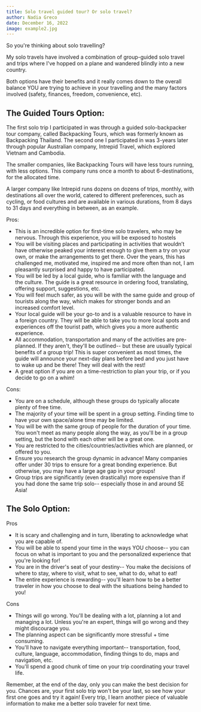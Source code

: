 ```yaml
---
title: Solo travel guided tour? Or solo travel?
author: Nadia Greco
date: December 16, 2022
image: example2.jpg
---
```


So you're thinking about solo travelling?

My solo travels have involved a combination of group-guided solo travel and trips where I've hopped on a plane and wandered blindly into a new country.

Both options have their benefits and it really comes down to the overall balance YOU are trying to achieve in your travelling and the many factors involved (safety, finances, freedom, convenience, etc).

## The Guided Tours Option:

The first solo trip I participated in was through a guided solo-backpacker tour company, called Backpacking Tours, which was formerly known as Backpacking Thailand. The second one I participated in was 3-years later through popular Australian company, Intrepid Travel, which explored Vietnam and Cambodia.

The smaller companies, like Backpacking Tours will have less tours running, with less options. This company runs once a month to about 6-destinations, for the allocated time.

A larger company like Intrepid runs dozens on dozens of trips, monthly, with destinations all over the world, catered to different preferences, such as cycling, or food cultures and are available in various durations, from 8 days to 31 days and everything in between, as an example.

Pros:

- This is an incredible option for first-time solo travelers, who may be nervous. Through this experience, you will be exposed to hostels
- You will be visiting places and participating in activities that wouldn’t have otherwise peaked your interest enough to give them a try on your own, or make the arrangements to get there. Over the years, this has challenged me, motivated me, inspired me and more often than not, I am pleasantly surprised and happy to have participated.
- You will be led by a local guide, who is familiar with the language and the culture. The guide is a great resource in ordering food, translating, offering support, suggestions, etc.
- You will feel much safer, as you will be with the same guide and group of tourists along the way, which makes for stronger bonds and an increased comfort level.
- Your local guide will be your go-to and is a valuable resource to have in a foreign country. They will be able to take you to more local spots and experiences off the tourist path, which gives you a more authentic experience.
- All accommodation, transportation and many of the activities are pre-planned. If they aren't, they'll be outlined-- but these are usually typical benefits of a group trip! This is super convenient as most times, the guide will announce your next-day plans before bed and you just have to wake up and be there! They will deal with the rest!
- A great option if you are on a time-restriction to plan your trip, or if you decide to go on a whim!

Cons:

- You are on a schedule, although these groups do typically allocate plenty of free time.
- The majority of your time will be spent in a group setting. Finding time to have your own space/alone time may be limited.
- You will be with the same group of people for the duration of your time. You won't meet as many people along the way, as you'll be in a group setting, but the bond with each other will be a great one.
- You are restricted to the cities/countries/activities which are planned, or offered to you.
- Ensure you research the group dynamic in advance! Many companies offer under 30 trips to ensure for a great bonding experience. But otherwise, you may have a large age gap in your groups!
- Group trips are significantly (even drastically) more expensive than if you had done the same trip solo-- especially those in and around SE Asia!

## The Solo Option:

Pros

- It is scary and challenging and in turn, liberating to acknowledge what you are capable of.
- You will be able to spend your time in the ways YOU choose-- you can focus on what is important to you and the personalized experience that you're looking for!
- You are in the driver's seat of your destiny-- You make the decisions of where to stay, where to visit, what to see, what to do, what to eat!
- The entire experience is rewarding-- you'll learn how to be a better traveler in how you choose to deal with the situations being handed to you!

Cons

- Things will go wrong. You'll be dealing with a lot, planning a lot and managing a lot. Unless you're an expert, things will go wrong and they might discourage you.
- The planning aspect can be significantly more stressful + time consuming.
- You'll have to navigate everything important-- transportation, food, culture, language, accommodation, finding things to do, maps and navigation, etc.
- You'll spend a good chunk of time on your trip coordinating your travel life.

Remember, at the end of the day, only you can make the best decision for you. Chances are, your first solo trip won't be your last, so see how your first one goes and try it again! Every trip, I learn another piece of valuable information to make me a better solo traveler for next time.
